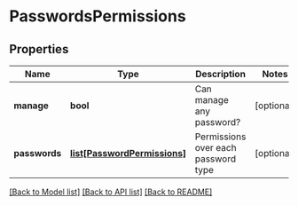 # PasswordsPermissions

## Properties
Name | Type | Description | Notes
------------ | ------------- | ------------- | -------------
**manage** | **bool** | Can manage any password? | [optional] 
**passwords** | [**list[PasswordPermissions]**](PasswordPermissions.md) | Permissions over each password type | [optional] 

[[Back to Model list]](../README.md#documentation-for-models) [[Back to API list]](../README.md#documentation-for-api-endpoints) [[Back to README]](../README.md)


